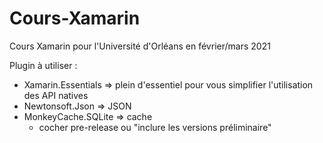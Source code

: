 # Cours-Xamarin
Cours Xamarin pour l'Université d'Orléans en février/mars 2021

Plugin à utiliser : 
- Xamarin.Essentials => plein d'essentiel pour vous simplifier l'utilisation des API natives
- Newtonsoft.Json => JSON
- MonkeyCache.SQLite => cache 
  - cocher pre-release ou "inclure les versions préliminaire"
